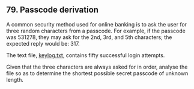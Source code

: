 ## 79. Passcode derivation

A common security method used for online banking is to ask the user for three random characters from a passcode. For example, if the passcode was 531278, they may ask for the 2nd, 3rd, and 5th characters; the expected reply would be: 317.

The text file, [keylog.txt](./keylog.txt), contains fifty successful login attempts.

Given that the three characters are always asked for in order, analyse the file so as to determine the shortest possible secret passcode of unknown length.
